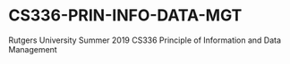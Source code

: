 # CS336-PRIN-INFO-DATA-MGT
Rutgers University Summer 2019 CS336 Principle of Information and Data Management
